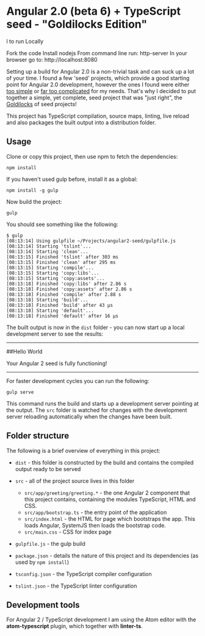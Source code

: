 # Angular 2.0 (beta 6) + TypeScript seed - "Goldilocks Edition"

l to run Locally

Fork the code
Install nodejs
From command line run: http-server
In your browser go to: http://localhost:8080


Setting up a build for Angular 2.0 is a non-trivial task and can suck up a lot of your time. I found a few 'seed' projects, which provide a good starting point for Angular 2.0 development, however the ones I found were either [too simple](https://github.com/pkozlowski-opensource/ng2-play) or [far too complicated](https://github.com/mgechev/angular2-seed) for my needs. That's why I decided to put together a simple, yet complete, seed project that was "just right", the [Goldilocks](https://en.wikipedia.org/wiki/Goldilocks_and_the_Three_Bears) of seed projects!

This project has TypeScript compilation, source maps, linting, live reload and also packages the built output into a distribution folder.

## Usage

Clone or copy this project, then use npm to fetch the dependencies:

```
npm install
```

If you haven't used gulp before, install it as a global:

```
npm install -g gulp
```

Now build the project:

```
gulp
```

You should see something like the following:

```
$ gulp
[08:13:14] Using gulpfile ~/Projects/angular2-seed/gulpfile.js
[08:13:14] Starting 'tslint'...
[08:13:14] Starting 'clean'...
[08:13:15] Finished 'tslint' after 303 ms
[08:13:15] Finished 'clean' after 295 ms
[08:13:15] Starting 'compile'...
[08:13:15] Starting 'copy:libs'...
[08:13:15] Starting 'copy:assets'...
[08:13:18] Finished 'copy:libs' after 2.86 s
[08:13:18] Finished 'copy:assets' after 2.86 s
[08:13:18] Finished 'compile' after 2.88 s
[08:13:18] Starting 'build'...
[08:13:18] Finished 'build' after 43 μs
[08:13:18] Starting 'default'...
[08:13:18] Finished 'default' after 16 μs
```

The built output is now in the `dist` folder - you can now start up a local development server to see the results:

---

##Hello World

Your Angular 2 seed is fully functioning!

---

For faster development cycles you can run the following:

```
gulp serve
```

This command runs the build and starts up a development server pointing at the output. The `src` folder is watched for changes with the development server reloading automatically when the changes have been built.

## Folder structure

The following is a brief overview of everything in this project:

 - `dist` - this folder is constructed by the build and contains the compiled output ready to be served
 - `src` - all of the project source lives in this folder
   - `src/app/greeting/greeting.*` - the one Angular 2 component that this project contains, containing the modules TypeScript, HTML and CSS.
   - `src/app/bootstrap.ts` - the entry point of the application
   - `src/index.html` - the HTML for page which bootstraps the app. This loads Angular, SystemJS then loads the bootstrap code.
   - `src/main.css` - CSS for index page

- `gulpfile.js` - the gulp build
- `package.json` - details the nature of this project and its dependencies (as used by `npm install`)
- `tsconfig.json` - the TypeScript compiler configuration
- `tslint.json` - the TypeScript linter configuration

## Development tools

For Angular 2 / TypeScript development I am using the Atom editor with the **atom-typescript** plugin, which  together with **linter-ts**.
